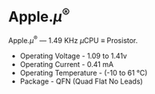 # Apple.<i>μ</i><sup>®</sup>
Apple.<i>μ</i><sup>®</sup> — 1.49 KHz <i>μ</i>CPU <b>≡</b> Prosistor.

- Operating Voltage - 1.09 to 1.41v
- Operating Current - 0.41 mA
- Operating Temperature - (-10 to 61 °C)
- Package - QFN (Quad Flat No Leads)
